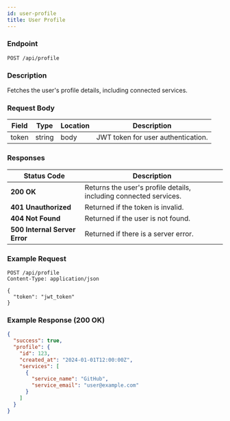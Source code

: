 ```yaml
---
id: user-profile
title: User Profile
---
```


### Endpoint
`POST /api/profile`

### Description
Fetches the user's profile details, including connected services.

### Request Body
| Field | Type   | Location | Description                          |
|-------|--------|----------|--------------------------------------|
| token | string | body     | JWT token for user authentication.  |

### Responses
| Status Code | Description                              |
|-------------|------------------------------------------|
| **200 OK**  | Returns the user's profile details, including connected services. |
| **401 Unauthorized** | Returned if the token is invalid. |
| **404 Not Found** | Returned if the user is not found. |
| **500 Internal Server Error** | Returned if there is a server error. |

### Example Request
```http
POST /api/profile
Content-Type: application/json

{
  "token": "jwt_token"
}
```

### Example Response (200 OK)
```json
{
  "success": true,
  "profile": {
    "id": 123,
    "created_at": "2024-01-01T12:00:00Z",
    "services": [
      {
        "service_name": "GitHub",
        "service_email": "user@example.com"
      }
    ]
  }
}
```